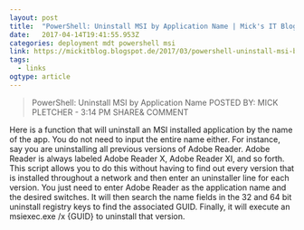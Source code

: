 ```yaml
---
layout: post 
title:  "PowerShell: Uninstall MSI by Application Name | Mick's IT Blogs" 
date:   2017-04-14T19:41:55.953Z 
categories: deployment mdt powershell msi
link: https://mickitblog.blogspot.de/2017/03/powershell-uninstall-msi-by-application.html 
tags:
  - links
ogtype: article 
---
```


> PowerShell: Uninstall MSI by Application Name POSTED BY: MICK PLETCHER - 3:14 PM
SHARE& COMMENT  















Here is a function that will uninstall an MSI installed application by the name of the app. You do not need to input the entire name either. For instance, say you are uninstalling all previous versions of Adobe Reader. Adobe Reader is always labeled Adobe Reader X, Adobe Reader XI, and so forth. This script allows you to do this without having to find out every version that is installed throughout a network and then enter an uninstaller line for each version. You just need to enter Adobe Reader as the application name and the desired switches. It will then search the name fields in the 32 and 64 bit uninstall registry keys to find the associated GUID. Finally, it will execute an msiexec.exe /x {GUID} to uninstall that version.